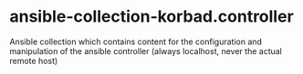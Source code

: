 # ansible-collection-korbad.controller
Ansible collection which contains content for the configuration and manipulation of the ansible controller (always localhost, never the actual remote host)
